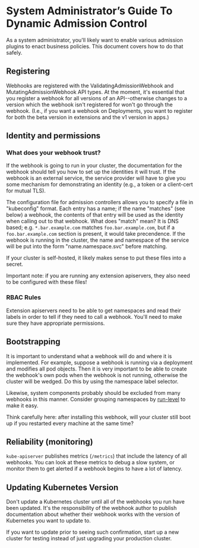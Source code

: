 # System Administrator’s Guide To Dynamic Admission Control

As a system administrator, you'll likely want to enable various admission
plugins to enact business policies. This document covers how to do that safely.

## Registering

Webhooks are registered with the ValidatingAdmissionWebhook and
MutatingAdmissionWebhook API types. At the moment, it's essential that you
register a webhook for all versions of an API--otherwise changes to a version
which the webhook isn't registered for won't go through the webhook. (I.e., if
you want a webhook on Deployments, you want to register for both the
beta version in extensions and the v1 version in apps.)

## Identity and permissions

### What does your webhook trust?

If the webhook is going to run in your cluster, the documentation for the
webhook should tell you how to set up the identities it will trust. If the
webhook is an external service, the service provider will have to give you some
mechanism for demonstrating an identity (e.g., a token or a client-cert for
mutual TLS).

The configuration file for admission controllers allows you to specify a
file in "kubeconfig" format. Each entry has a name; if the name "matches" (see
below) a webhook, the contents of that entry will be used as the identity when
calling out to that webhook. What does "match" mean? It is DNS based; e.g.
`*.bar.example.com` matches `foo.bar.example.com`, but if a
`foo.bar.example.com` section is present, it would take precendence. If the
webhook is running in the cluster, the name and namespace of the service will be
put into the form "name.namespace.svc" before matching.

If your cluster is self-hosted, it likely makes sense to put these files into a
secret.

Important note: if you are running any extension apiservers, they also need to
be configured with these files!

### RBAC Rules

Extension apiservers need to be able to get namespaces and read their labels in
order to tell if they need to call a webhook. You'll need to make sure they have
appropriate permissions.

## Bootstrapping

It is important to understand what a webhook will do and where it is
implemented. For example, suppose a webhook is running via a deployment and
modifies all pod objects. Then it is very important to be able to create the
webhook's own pods when the webhook is not running, otherwise the cluster will
be wedged. Do this by using the namespace label selector.

Likewise, system components probably should be excluded from many webhooks in
this manner. Consider grouping namespaces by
[run-level](https://github.com/kubernetes/kubernetes/issues/54522) to make it
easy.

Think carefully here: after installing this webhook, will your cluster still
boot up if you restarted every machine at the same time?

## Reliability (monitoring)

`kube-apiserver` publishes metrics (`/metrics`) that include the latency of all webhooks. You
can look at these metrics to debug a slow system, or monitor them to get alerted
if a webhook begins to have a lot of latency.

## Updating Kubernetes Version

Don't update a Kubernetes cluster until all of the webhooks you run have been
updated. It's the responsibility of the webhook author to publish documentation
about whether their webhook works with the version of Kubernetes you want to
update to.

If you want to update prior to seeing such confirmation, start up a new cluster
for testing instead of just upgrading your production cluster.



